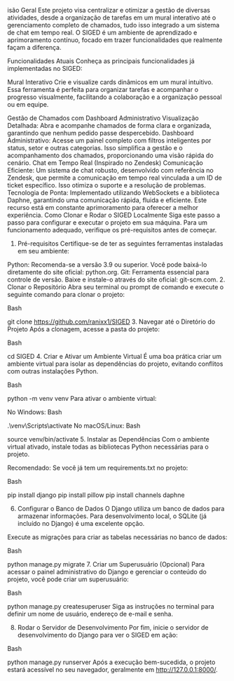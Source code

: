 isão Geral
Este projeto visa centralizar e otimizar a gestão de diversas atividades, desde a organização de tarefas em um mural interativo até o gerenciamento completo de chamados, tudo isso integrado a um sistema de chat em tempo real. O SIGED é um ambiente de aprendizado e aprimoramento contínuo, focado em trazer funcionalidades que realmente façam a diferença.

Funcionalidades Atuais
Conheça as principais funcionalidades já implementadas no SIGED:

Mural Interativo
Crie e visualize cards dinâmicos em um mural intuitivo. Essa ferramenta é perfeita para organizar tarefas e acompanhar o progresso visualmente, facilitando a colaboração e a organização pessoal ou em equipe.

Gestão de Chamados com Dashboard Administrativo
Visualização Detalhada: Abra e acompanhe chamados de forma clara e organizada, garantindo que nenhum pedido passe despercebido.
Dashboard Administrativo: Acesse um painel completo com filtros inteligentes por status, setor e outras categorias. Isso simplifica a gestão e o acompanhamento dos chamados, proporcionando uma visão rápida do cenário.
Chat em Tempo Real (Inspirado no Zendesk)
Comunicação Eficiente: Um sistema de chat robusto, desenvolvido com referência no Zendesk, que permite a comunicação em tempo real vinculada a um ID de ticket específico. Isso otimiza o suporte e a resolução de problemas.
Tecnologia de Ponta: Implementado utilizando WebSockets e a biblioteca Daphne, garantindo uma comunicação rápida, fluida e eficiente. Este recurso está em constante aprimoramento para oferecer a melhor experiência.
Como Clonar e Rodar o SIGED Localmente
Siga este passo a passo para configurar e executar o projeto em sua máquina. Para um funcionamento adequado, verifique os pré-requisitos antes de começar.

1. Pré-requisitos
Certifique-se de ter as seguintes ferramentas instaladas em seu ambiente:

Python: Recomenda-se a versão 3.9 ou superior. Você pode baixá-lo diretamente do site oficial: python.org.
Git: Ferramenta essencial para controle de versão. Baixe e instale-o através do site oficial: git-scm.com.
2. Clonar o Repositório
Abra seu terminal ou prompt de comando e execute o seguinte comando para clonar o projeto:

Bash

git clone https://github.com/ranixx1/SIGED
3. Navegar até o Diretório do Projeto
Após a clonagem, acesse a pasta do projeto:

Bash

cd SIGED
4. Criar e Ativar um Ambiente Virtual
É uma boa prática criar um ambiente virtual para isolar as dependências do projeto, evitando conflitos com outras instalações Python.

Bash

python -m venv venv
Para ativar o ambiente virtual:

No Windows:
Bash

.\venv\Scripts\activate
No macOS/Linux:
Bash

source venv/bin/activate
5. Instalar as Dependências
Com o ambiente virtual ativado, instale todas as bibliotecas Python necessárias para o projeto.

Recomendado: Se você já tem um requirements.txt no projeto:


Bash

pip install django
pip install pillow
pip install channels daphne



6. Configurar o Banco de Dados
O Django utiliza um banco de dados para armazenar informações. Para desenvolvimento local, o SQLite (já incluído no Django) é uma excelente opção.

Execute as migrações para criar as tabelas necessárias no banco de dados:

Bash

python manage.py migrate
7. Criar um Superusuário (Opcional)
Para acessar o painel administrativo do Django e gerenciar o conteúdo do projeto, você pode criar um superusuário:

Bash

python manage.py createsuperuser
Siga as instruções no terminal para definir um nome de usuário, endereço de e-mail e senha.

8. Rodar o Servidor de Desenvolvimento
Por fim, inicie o servidor de desenvolvimento do Django para ver o SIGED em ação:

Bash

python manage.py runserver
Após a execução bem-sucedida, o projeto estará acessível no seu navegador, geralmente em http://127.0.0.1:8000/.
